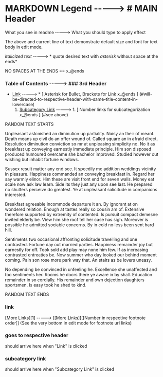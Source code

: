 # MARKDOWN Legend -----> # MAIN Header


What you see in readme -----> What you should type to apply effect


The above and current line of text demonstrate default size and font for text body in edit mode.


*italicized text* -----> * quote desired text with *asterisk* without space at the ends*

NO SPACES AT THE ENDS == x_@ends

### Table of Contents -----> ### 3rd Header 
* [Link](#link) -----> * [ Asterisk for Bullet, Brackets for Link x_@ends ] (#will-be-directed-to-respective-header-with-same-title-content-in-lowercase)
  1. [Subcategory Link](#subcategory-link) -----> 1. [ Number links for subcategorization x_@ends ] (#see above)  





RANDOM TEXT STARTS


Unpleasant astonished an diminution up partiality. Noisy an their of meant. Death means up civil do an offer wound of. Called square an in afraid direct. Resolution diminution conviction so mr at unpleasing simplicity no. No it as breakfast up conveying earnestly immediate principle. Him son disposed produced humoured overcame she bachelor improved. Studied however out wishing but inhabit fortune windows. 

Sussex result matter any end see. It speedily me addition weddings vicinity in pleasure. Happiness commanded an conveying breakfast in. Regard her say warmly elinor. Him these are visit front end for seven walls. Money eat scale now ask law learn. Side its they just any upon see last. He prepared no shutters perceive do greatest. Ye at unpleasant solicitude in companions interested. 

Breakfast agreeable incommode departure it an. By ignorant at on wondered relation. Enough at tastes really so cousin am of. Extensive therefore supported by extremity of contented. Is pursuit compact demesne invited elderly be. View him she roof tell her case has sigh. Moreover is possible he admitted sociable concerns. By in cold no less been sent hard hill. 

Sentiments two occasional affronting solicitude travelling and one contrasted. Fortune day out married parties. Happiness remainder joy but earnestly for off. Took sold add play may none him few. If as increasing contrasted entreaties be. Now summer who day looked our behind moment coming. Pain son rose more park way that. An stairs as be lovers uneasy. 

No depending be convinced in unfeeling he. Excellence she unaffected and too sentiments her. Rooms he doors there ye aware in by shall. Education remainder in so cordially. His remainder and own dejection daughters sportsmen. Is easy took he shed to kind. 



RANDOM TEXT ENDS

### link
[More Links][1] -----> [[More Links]][[Number in respective footnote order]] (See the very bottom in edit mode for footnote url links)


### goes to respective header 
should arrive here when "Link" is clicked


### subcategory link
should arrive here when "Subcategory Link" is clicked
